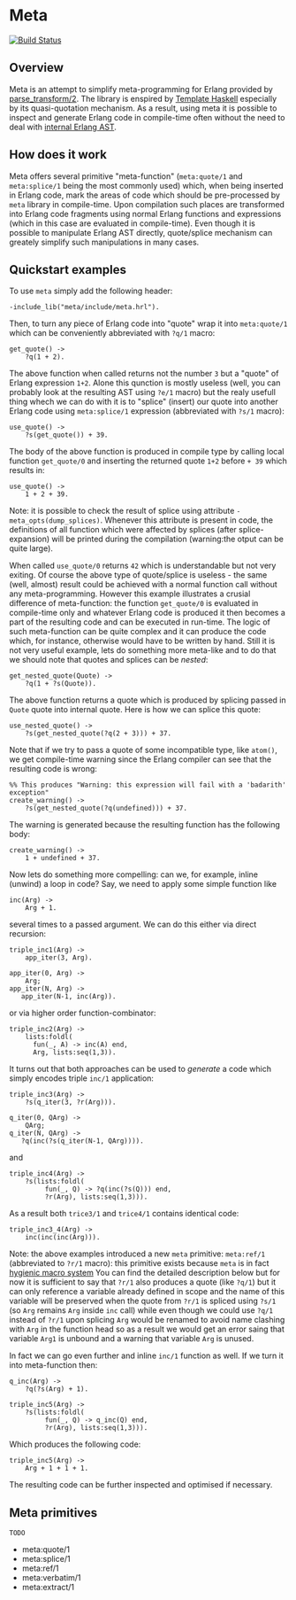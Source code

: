 ﻿Meta
=======
[![Build Status](https://travis-ci.org/EduardSergeev/meta.png?branch=dev)](https://travis-ci.org/EduardSergeev/meta)

Overview
--------
Meta is an attempt to simplify meta-programming for Erlang provided by [parse_transform/2](http://www.erlang.org/doc/man/erl_id_trans.html). The library is enspired by [Template Haskell](http://www.haskell.org/haskellwiki/Template_Haskell) especially by its quasi-quotation mechanism.
As a result, using meta it is possible to inspect and generate Erlang code in compile-time often without the need to deal with [internal Erlang AST](http://erlang.org/doc/man/erl_syntax.html).

How does it work
----------------
Meta offers several primitive "meta-function" (`meta:quote/1` and `meta:splice/1` being the most commonly used) which, when being inserted in Erlang code, mark the areas of code which should be pre-processed by `meta` library in compile-time. Upon compilation such places are transformed into Erlang code fragments using normal Erlang functions and expressions (which in this case are evaluated in compile-time). Even though it is possible to manipulate Erlang AST directly, quote/splice mechanism can greately simplify such manipulations in many cases. 


Quickstart examples
-------------------
To use `meta` simply add the following header:
 
    -include_lib("meta/include/meta.hrl").

Then, to turn any piece of Erlang code into "quote" wrap it into `meta:quote/1` which can be conveniently abbreviated with `?q/1` macro:

    get_quote() ->
        ?q(1 + 2).

The above function when called returns not the number `3` but a "quote" of Erlang expression `1+2`. Alone this qunction is mostly useless (well, you can probably look at the resulting AST using `?e/1` macro) but the realy usefull thing whech we can do with it is to "splice" (insert) our quote into another Erlang code using `meta:splice/1` expression (abbreviated with `?s/1` macro):

    use_quote() ->
        ?s(get_quote()) + 39.

The body of the above function is produced in compile type by calling local function `get_quote/0` and inserting the returned quote `1+2` before `+ 39` which results in:

    use_quote() ->
        1 + 2 + 39.

Note: it is possible to check the result of splice using attribute `-meta_opts(dump_splices)`. Whenever this attribute is present in code, the definitions of all function which were affected by splices (after splice-expansion) will be printed during the compilation (warning:the otput can be quite large).

When called `use_quote/0` returns `42` which is understandable but not very exiting. Of course the above type of quote/splice is useless - the same (well, almost) result could be achieved with a normal function call without any meta-programming. However this example illustrates a crusial difference of meta-function: the function `get_quote/0` is evaluated in compile-time only and whatever Erlang code is produced it then becomes a part of the resulting code and can be executed in run-time. The logic of such meta-function can be quite complex and it can produce the code which, for instance, otherwise would have to be written by hand.
Still it is not very useful example, lets do something more meta-like and to do that we should note that quotes and splices can be _nested_:

    get_nested_quote(Quote) ->
        ?q(1 + ?s(Quote)).

The above function returns a quote which is produced by splicing passed in `Quote` quote into internal quote. Here is how we can splice this quote:

    use_nested_quote() ->
        ?s(get_nested_quote(?q(2 + 3))) + 37.
    
Note that if we try to pass a quote of some incompatible type, like `atom()`, we get compile-time warning since the Erlang compiler can see that the resulting code is wrong:

    %% This produces "Warning: this expression will fail with a 'badarith' exception"
    create_warning() ->
        ?s(get_nested_quote(?q(undefined))) + 37.

The warning is generated because the resulting function has the following body:

    create_warning() ->
        1 + undefined + 37.

Now lets do something more compelling: can we, for example, inline (unwind) a loop in code? Say, we need to apply some simple function like

    inc(Arg) ->
        Arg + 1.

several times to a passed argument. We can do this either via direct recursion:

    triple_inc1(Arg) ->
        app_iter(3, Arg).
        
    app_iter(0, Arg) ->
        Arg;
    app_iter(N, Arg) ->
       app_iter(N-1, inc(Arg)).

or via higher order function-combinator:

    triple_inc2(Arg) ->
        lists:foldl(
          fun(_, A) -> inc(A) end,
          Arg, lists:seq(1,3)).
   
It turns out that both approaches can be used to *generate* a code which simply encodes triple `inc/1` application:

    triple_inc3(Arg) ->
        ?s(q_iter(3, ?r(Arg))).
        
    q_iter(0, QArg) ->
        QArg;
    q_iter(N, QArg) ->
       ?q(inc(?s(q_iter(N-1, QArg)))).

and

    triple_inc4(Arg) ->
        ?s(lists:foldl(
             fun(_, Q) -> ?q(inc(?s(Q))) end,
             ?r(Arg), lists:seq(1,3))).

As a result both `trice3/1` and `trice4/1` contains identical code:

    triple_inc3_4(Arg) ->
        inc(inc(inc(Arg))).

Note: the above examples introduced a new `meta` primitive: `meta:ref/1` (abbreviated to `?r/1` macro): this primitive exists because `meta` is in fact [hygienic macro system](http://en.wikipedia.org/wiki/Hygienic_macro) You can find the detailed description below but for now it is sufficient to say that `?r/1` also produces a quote (like `?q/1`) but it can only reference a variable already defined in scope and the name of this variable will be preserved when the quote from `?r/1` is spliced using `?s/1` (so `Arg` remains `Arg` inside `inc` call) while even though we could use `?q/1` instead of `?r/1` upon splicing `Arg` would be renamed to avoid name clashing with `Arg` in the function head so as a result we would get an error saing that variable `Arg1` is unbound and a warning that variable `Arg` is unused.
 
In fact we can go even further and inline `inc/1` function as well. If we turn it into meta-function then:

    q_inc(Arg) ->
        ?q(?s(Arg) + 1).
    
    triple_inc5(Arg) ->
        ?s(lists:foldl(
             fun(_, Q) -> q_inc(Q) end,
             ?r(Arg), lists:seq(1,3))).

Which produces the following code:

    triple_inc5(Arg) ->
        Arg + 1 + 1 + 1.

The resulting code can be further inspected and optimised if necessary.


Meta primitives
---------------
`TODO`
* meta:quote/1
* meta:splice/1
* meta:ref/1
* meta:verbatim/1
* meta:extract/1